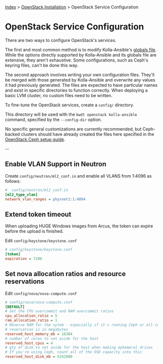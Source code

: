 [Index](/)
\> [OpenStack Installation](/openstack-install.html)
\> OpenStack Service Configuration

# OpenStack Service Configuration

There are two ways to configure OpenStack's services.

The first and most common method is to modify Kolla-Ansible's [globals file](/openstack-kolla-globals.html).
While the options directly supported by Kolla-Ansible and its
globals file are extensive, they aren't exhaustive. Some configurations, such
as Ceph's keyring files, can't be done this way.

The second approach involves writing your own configuration files. They'll be
merged with those generated by Kolla-Ansible and overwrite any values it had
previously generated. The files are expected to have particular names and exist
in specific directories to function correctly. When deploying a basic LVM
cluster, no custom files need to be written.

To fine-tune the OpenStack services, create a `config/` directory.

This directory will be used with the `bwdt openstack kolla-ansible` command,
specified by the `--config-dir` option.

No specific general customizations are currently recommended, but Ceph-backed
clusters should have already created the files here specified in the
[OpenStack Ceph setup guide](/openstack-ceph.html).

--


## Enable VLAN Support in Neutron

Create `config/neutron/ml2_conf.in` and enable all VLANS from 1:4096 as follows:

```ini
#  config/neutron/ml2_conf.in
[ml2_type_vlan]
network_vlan_ranges = physnet1:1:4094
```


## Extend token timeout

When uploading HUGE Windows images from Arcus, the token can expire before the upload is finished.

Edit `config/keystone/keystone.conf`

```ini
# config/keystone/keystone.conf
[token]
expiration = 7200
```

## Set nova allocation ratios and resource reservations

Edit `config/nova/nova-compute.conf`

```ini
# config/nova/nova-compute.conf
[DEFAULT]
# Set the CPU overcommit and RAM overcommit ratios
cpu_allocation_ratio = 5
ram_allocation_ratio = 1
# Reserve RAM for the sytem - especially if it's running Ceph or all-in-one
# reservation is in megabytes
reserved_host_memory_mb = 16384
# number of cores to set aside for the host
reserved_host_cpus = 4
# qty of disk to set aside for the host when making ephemeral drives
# If you're using Ceph, count all of the OSD capacity into this
reserved_host_disk_mb = 5242880
```
